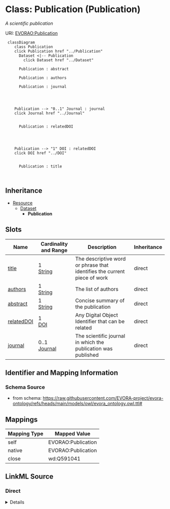 

# Class: Publication (Publication)


_A scientific publication_





URI: [EVORAO:Publication](https://raw.githubusercontent.com/EVORA-project/evora-ontology/refs/heads/main/models/owl/evora_ontology.owl.ttl#Publication)






```mermaid
 classDiagram
    class Publication
    click Publication href "../Publication"
      Dataset <|-- Publication
        click Dataset href "../Dataset"
      
      Publication : abstract
        
      Publication : authors
        
      Publication : journal
        
          
    
    
    Publication --> "0..1" Journal : journal
    click Journal href "../Journal"

        
      Publication : relatedDOI
        
          
    
    
    Publication --> "1" DOI : relatedDOI
    click DOI href "../DOI"

        
      Publication : title
        
      
```





## Inheritance
* [Resource](Resource.md)
    * [Dataset](Dataset.md)
        * **Publication**



## Slots

| Name | Cardinality and Range | Description | Inheritance |
| ---  | --- | --- | --- |
| [title](title.md) | 1 <br/> [String](String.md) | The descriptive word or phrase that identifies the current piece of work | direct |
| [authors](authors.md) | 1 <br/> [String](String.md) | The list of authors | direct |
| [abstract](abstract.md) | 1 <br/> [String](String.md) | Concise summary of the publication | direct |
| [relatedDOI](relatedDOI.md) | 1 <br/> [DOI](DOI.md) | Any Digital Object Identifier that can be related | direct |
| [journal](journal.md) | 0..1 <br/> [Journal](Journal.md) | The scientific journal in which the publication was published | direct |









## Identifier and Mapping Information







### Schema Source


* from schema: https://raw.githubusercontent.com/EVORA-project/evora-ontology/refs/heads/main/models/owl/evora_ontology.owl.ttl#




## Mappings

| Mapping Type | Mapped Value |
| ---  | ---  |
| self | EVORAO:Publication |
| native | EVORAO:Publication |
| close | wd:Q591041 |







## LinkML Source

<!-- TODO: investigate https://stackoverflow.com/questions/37606292/how-to-create-tabbed-code-blocks-in-mkdocs-or-sphinx -->

### Direct

<details>
```yaml
name: Publication
description: A scientific publication
title: Publication
from_schema: https://raw.githubusercontent.com/EVORA-project/evora-ontology/refs/heads/main/models/owl/evora_ontology.owl.ttl#
close_mappings:
- wd:Q591041
is_a: Dataset
slots:
- title
- authors
- abstract
- relatedDOI
- journal
slot_usage:
  title:
    name: title
    description: The descriptive word or phrase that identifies the current piece
      of work
    title: title
    comments:
    - 'The title of the item should be as short and descriptive as possible. E.g.
      for virus products it should basically be based on the following Pattern:

      "Virus name", "virus host type", "collection year", "country of collection"
      ex "suspected epidemiological origin", "genotype", "strain", "variant name or
      specific feature"'
    exact_mappings:
    - dct:title
    domain_of:
    - Publication
    range: string
    required: true
    multivalued: false
  authors:
    name: authors
    description: The list of authors
    title: authors
    domain_of:
    - Publication
    range: string
    required: true
    multivalued: false
  abstract:
    name: abstract
    description: Concise summary of the publication
    title: abstract
    domain_of:
    - Publication
    range: string
    required: true
    multivalued: false
  relatedDOI:
    name: relatedDOI
    description: Any Digital Object Identifier that can be related
    title: DOI
    domain_of:
    - Publication
    - ProductOrService
    range: DOI
    required: true
    multivalued: false
  journal:
    name: journal
    description: The scientific journal in which the publication was published
    title: journal
    domain_of:
    - Publication
    range: Journal
    required: false
    multivalued: false

```
</details>

### Induced

<details>
```yaml
name: Publication
description: A scientific publication
title: Publication
from_schema: https://raw.githubusercontent.com/EVORA-project/evora-ontology/refs/heads/main/models/owl/evora_ontology.owl.ttl#
close_mappings:
- wd:Q591041
is_a: Dataset
slot_usage:
  title:
    name: title
    description: The descriptive word or phrase that identifies the current piece
      of work
    title: title
    comments:
    - 'The title of the item should be as short and descriptive as possible. E.g.
      for virus products it should basically be based on the following Pattern:

      "Virus name", "virus host type", "collection year", "country of collection"
      ex "suspected epidemiological origin", "genotype", "strain", "variant name or
      specific feature"'
    exact_mappings:
    - dct:title
    domain_of:
    - Publication
    range: string
    required: true
    multivalued: false
  authors:
    name: authors
    description: The list of authors
    title: authors
    domain_of:
    - Publication
    range: string
    required: true
    multivalued: false
  abstract:
    name: abstract
    description: Concise summary of the publication
    title: abstract
    domain_of:
    - Publication
    range: string
    required: true
    multivalued: false
  relatedDOI:
    name: relatedDOI
    description: Any Digital Object Identifier that can be related
    title: DOI
    domain_of:
    - Publication
    - ProductOrService
    range: DOI
    required: true
    multivalued: false
  journal:
    name: journal
    description: The scientific journal in which the publication was published
    title: journal
    domain_of:
    - Publication
    range: Journal
    required: false
    multivalued: false
attributes:
  title:
    name: title
    description: The descriptive word or phrase that identifies the current piece
      of work
    title: title
    comments:
    - 'The title of the item should be as short and descriptive as possible. E.g.
      for virus products it should basically be based on the following Pattern:

      "Virus name", "virus host type", "collection year", "country of collection"
      ex "suspected epidemiological origin", "genotype", "strain", "variant name or
      specific feature"'
    from_schema: https://raw.githubusercontent.com/EVORA-project/evora-ontology/refs/heads/main/models/owl/evora_ontology.owl.ttl#
    exact_mappings:
    - dct:title
    rank: 1000
    alias: title
    owner: Publication
    domain_of:
    - Publication
    range: string
    required: true
    multivalued: false
  authors:
    name: authors
    description: The list of authors
    title: authors
    from_schema: https://raw.githubusercontent.com/EVORA-project/evora-ontology/refs/heads/main/models/owl/evora_ontology.owl.ttl#
    rank: 1000
    alias: authors
    owner: Publication
    domain_of:
    - Publication
    range: string
    required: true
    multivalued: false
  abstract:
    name: abstract
    description: Concise summary of the publication
    title: abstract
    from_schema: https://raw.githubusercontent.com/EVORA-project/evora-ontology/refs/heads/main/models/owl/evora_ontology.owl.ttl#
    rank: 1000
    alias: abstract
    owner: Publication
    domain_of:
    - Publication
    range: string
    required: true
    multivalued: false
  relatedDOI:
    name: relatedDOI
    description: Any Digital Object Identifier that can be related
    title: DOI
    from_schema: https://raw.githubusercontent.com/EVORA-project/evora-ontology/refs/heads/main/models/owl/evora_ontology.owl.ttl#
    rank: 1000
    alias: relatedDOI
    owner: Publication
    domain_of:
    - Publication
    - ProductOrService
    range: DOI
    required: true
    multivalued: false
  journal:
    name: journal
    description: The scientific journal in which the publication was published
    title: journal
    from_schema: https://raw.githubusercontent.com/EVORA-project/evora-ontology/refs/heads/main/models/owl/evora_ontology.owl.ttl#
    rank: 1000
    alias: journal
    owner: Publication
    domain_of:
    - Publication
    range: Journal
    required: false
    multivalued: false

```
</details>